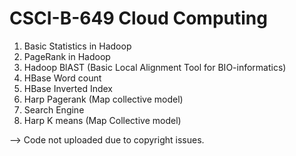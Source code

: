 # CSCI-B-649 Cloud Computing

1. Basic Statistics in Hadoop
2. PageRank in Hadoop
3. Hadoop BlAST (Basic Local Alignment Tool for BIO-informatics)
4. HBase Word count
5. HBase Inverted Index
6. Harp Pagerank (Map collective model)
7. Search Engine
8. Harp K means (Map Collective model)

--> Code not uploaded due to copyright issues.

   
